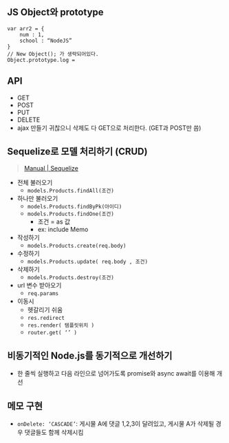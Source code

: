 ## JS Object와 prototype
```
var arr2 = {
	num : 1,
	school : “NodeJS”
}
// New Object(); 가 생략되어있다.
Object.prototype.log = 
```


## API
* GET
* POST
* PUT
* DELETE
* ajax 만들기 귀찮으니 삭제도 다 GET으로 처리한다. (GET과 POST만 씀)


## Sequelize로 모델 처리하기 (CRUD)
> [Manual | Sequelize](https://sequelize.org/master/)
* 전체 불러오기
	*  `models.Products.findAll(조건)`
* 하나만 불러오기
	* `models.Products.findByPk(아이디)`
	* `models.Products.findOne(조건)`
		* 조건 = as 값
		* ex: include Memo 
* 작성하기
	* `models.Products.create(req.body)`
* 수정하기
	* 	`models.Products.update( req.body , 조건)`
* 삭제하기
	* `models.Products.destroy(조건)`
* url 변수 받아오기
	* `req.params`
* 이동시 
	* 헷갈리기 쉬움
	* `res.redirect`
	* `res.render( 템플릿위치 )`
	* `router.get( ‘’ )`


## 비동기적인 Node.js를 동기적으로 개선하기
* 한 줄씩 실행하고 다음 라인으로 넘어가도록 promise와 async await를 이용해 개선


## 메모 구현
* `onDelete: ‘CASCADE’`: 게시물 A에 댓글 1,2,3이 달려있고, 게시물 A가 삭제될 경우 댓글들도 함께 삭제시킴